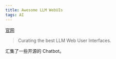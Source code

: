 ```yaml
---
title: Awesome LLM WebUIs
tags: AI
---
```


[官网](https://github.com/JShollaj/awesome-llm-web-ui)
> Curating the best LLM Web User Interfaces.

汇集了一些开源的 Chatbot。
